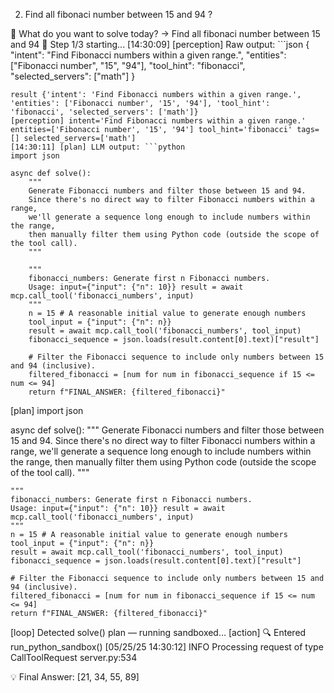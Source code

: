 2) Find all fibonaci number between 15 and 94 ?

🧑 What do you want to solve today? → Find all fibonaci number between 15 and 94
🔁 Step 1/3 starting...
[14:30:09] [perception] Raw output: ```json
{
  "intent": "Find Fibonacci numbers within a given range.",
  "entities": ["Fibonacci number", "15", "94"],
  "tool_hint": "fibonacci",
  "selected_servers": ["math"]
}
```
result {'intent': 'Find Fibonacci numbers within a given range.', 'entities': ['Fibonacci number', '15', '94'], 'tool_hint': 'fibonacci', 'selected_servers': ['math']}
[perception] intent='Find Fibonacci numbers within a given range.' entities=['Fibonacci number', '15', '94'] tool_hint='fibonacci' tags=[] selected_servers=['math']
[14:30:11] [plan] LLM output: ```python
import json

async def solve():
    """
    Generate Fibonacci numbers and filter those between 15 and 94.
    Since there's no direct way to filter Fibonacci numbers within a range,
    we'll generate a sequence long enough to include numbers within the range,
    then manually filter them using Python code (outside the scope of the tool call).
    """
    
    """
    fibonacci_numbers: Generate first n Fibonacci numbers.
    Usage: input={"input": {"n": 10}} result = await mcp.call_tool('fibonacci_numbers', input)
    """
    n = 15 # A reasonable initial value to generate enough numbers
    tool_input = {"input": {"n": n}}
    result = await mcp.call_tool('fibonacci_numbers', tool_input)
    fibonacci_sequence = json.loads(result.content[0].text)["result"]

    # Filter the Fibonacci sequence to include only numbers between 15 and 94 (inclusive).
    filtered_fibonacci = [num for num in fibonacci_sequence if 15 <= num <= 94]
    return f"FINAL_ANSWER: {filtered_fibonacci}"
```
[plan] import json

async def solve():
    """
    Generate Fibonacci numbers and filter those between 15 and 94.
    Since there's no direct way to filter Fibonacci numbers within a range,
    we'll generate a sequence long enough to include numbers within the range,
    then manually filter them using Python code (outside the scope of the tool call).
    """
    
    """
    fibonacci_numbers: Generate first n Fibonacci numbers.
    Usage: input={"input": {"n": 10}} result = await mcp.call_tool('fibonacci_numbers', input)
    """
    n = 15 # A reasonable initial value to generate enough numbers
    tool_input = {"input": {"n": n}}
    result = await mcp.call_tool('fibonacci_numbers', tool_input)
    fibonacci_sequence = json.loads(result.content[0].text)["result"]

    # Filter the Fibonacci sequence to include only numbers between 15 and 94 (inclusive).
    filtered_fibonacci = [num for num in fibonacci_sequence if 15 <= num <= 94]
    return f"FINAL_ANSWER: {filtered_fibonacci}"
[loop] Detected solve() plan — running sandboxed...
[action] 🔍 Entered run_python_sandbox()
[05/25/25 14:30:12] INFO     Processing request of type CallToolRequest                                                                      server.py:534

💡 Final Answer: [21, 34, 55, 89]
